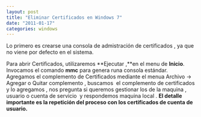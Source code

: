```yaml
---
layout: post
title: "Eliminar Certificados en Windows 7"
date: "2011-01-17"
categories: windows
---
```


Lo primero es crearse una consola de admistración de certificados , ya que no viene por defecto en el sistema.

Para abrir Certificados, utilizaremos **Ejecutar ,**en el menu de **Inicio**. Invocamos el comando **mmc** para genera runa consola estándar. Agregamos el complemento de Certificados mediante el menua Archivo -> Agregar o Quitar complemento , buscamos  el complemento de certificados y lo agregamos , nos pregunta si queremos gestionar los de la maquina , usuario o cuenta de servicio  y respondemos maquina local . **El detalle importante es la repetición del proceso con los certificados de cuenta de usuario.**
